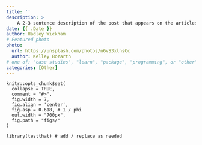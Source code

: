 ```yaml
---
title: ''
description: >
    A 2-3 sentence description of the post that appears on the articles page.
date: {{ .Date }}
author: Hadley Wickham
# Featured photo
photo:
  url: https://unsplash.com/photos/n6vS3xlnsCc
  author: Kelley Bozarth
# one of: "case studies", "learn", "package", "programming", or "other"
categories: [Other] 
---
```


<!--
Images:

+ place a square image with the string "sq" in the filename.

+ place a wide image with the string "wd" in the filename.
-->

```{r setup, include = FALSE}
knitr::opts_chunk$set(
  collapse = TRUE, 
  comment = "#>", 
  fig.width = 7, 
  fig.align = 'center',
  fig.asp = 0.618, # 1 / phi
  out.width = "700px",
  fig.path = "figs/"
)
```

```{r packages}
library(testthat) # add / replace as needed
```


